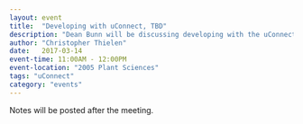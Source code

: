 ```yaml
---
layout: event
title:  "Developing with uConnect, TBD"
description: "Dean Bunn will be discussing developing with the uConnect Active Directory system."
author: "Christopher Thielen"
date:   2017-03-14
event-time: 11:00AM - 12:00PM
event-location: "2005 Plant Sciences"
tags: "uConnect"
category: "events"
---
```


Notes will be posted after the meeting.

<!--Announcements
-
- Remember to join #appdev on slack.ucdavis.edu, appdev@ucdavis.edu mailing list, etc.
- Project listing
- Ask for audio/visual equipment (James Cubbage will bring the equipment next meeting).
- Solicited feedback on last year's survey. We will be performing another one in March.
- Subject Matter Expert call.

Angular 2 and Full Stack Typescript
-
Slides: [PDF]({{ site.baseurl }}/media/meetings/8/angular2.pdf) [PPTX]({{ site.baseurl }}/media/meetings/8/angular2.pptx)

Eli Richmond, Joshua Eilers, and David Scott gave a presentation on Angular 2, full stack Typescript, and Docker on AWS.

Miscellaneous
=
There were **18 individuals in attendance**.-->
